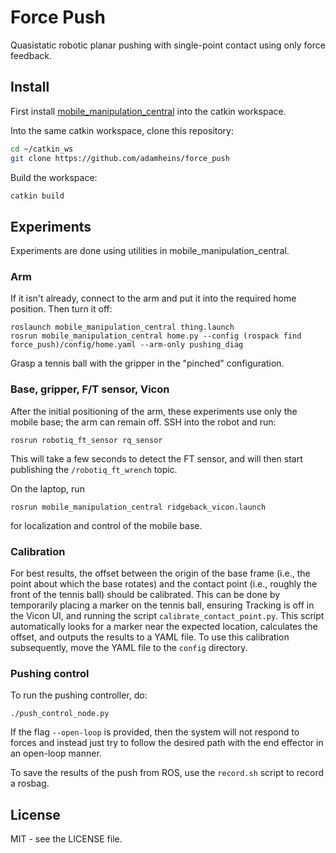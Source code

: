 # Force Push

Quasistatic robotic planar pushing with single-point contact using only force
feedback. 

## Install

First install
[mobile_manipulation_central](https://github.com/utiasDSL/mobile_manipulation_central)
into the catkin workspace.

Into the same catkin workspace, clone this repository:
```bash
cd ~/catkin_ws
git clone https://github.com/adamheins/force_push
```

Build the workspace:
```bash
catkin build
```

## Experiments

Experiments are done using utilities in mobile_manipulation_central.

### Arm

If it isn't already, connect to the arm and put it into the required home
position. Then turn it off:
```
roslaunch mobile_manipulation_central thing.launch
rosrun mobile_manipulation_central home.py --config (rospack find force_push)/config/home.yaml --arm-only pushing_diag
```
Grasp a tennis ball with the gripper in the "pinched" configuration.

### Base, gripper, F/T sensor, Vicon

After the initial positioning of the arm, these experiments use only the mobile
base; the arm can remain off. SSH into the robot and run:
```
rosrun robotiq_ft_sensor rq_sensor
```
This will take a few seconds to detect the FT sensor, and will then start
publishing the `/robotiq_ft_wrench` topic.

On the laptop, run
```
rosrun mobile_manipulation_central ridgeback_vicon.launch
```
for localization and control of the mobile base.

### Calibration

For best results, the offset between the origin of the base frame (i.e., the
point about which the base rotates) and the contact point (i.e., roughly the
front of the tennis ball) should be calibrated. This can be done by temporarily
placing a marker on the tennis ball, ensuring Tracking is off in the Vicon UI,
and running the script `calibrate_contact_point.py`. This script automatically
looks for a marker near the expected location, calculates the offset, and
outputs the results to a YAML file. To use this calibration subsequently, move
the YAML file to the `config` directory.

### Pushing control

To run the pushing controller, do:
```
./push_control_node.py
```
If the flag `--open-loop` is provided, then the system will not respond to
forces and instead just try to follow the desired path with the end effector in
an open-loop manner.

To save the results of the push from ROS, use the `record.sh` script to record
a rosbag.

## License

MIT - see the LICENSE file.
